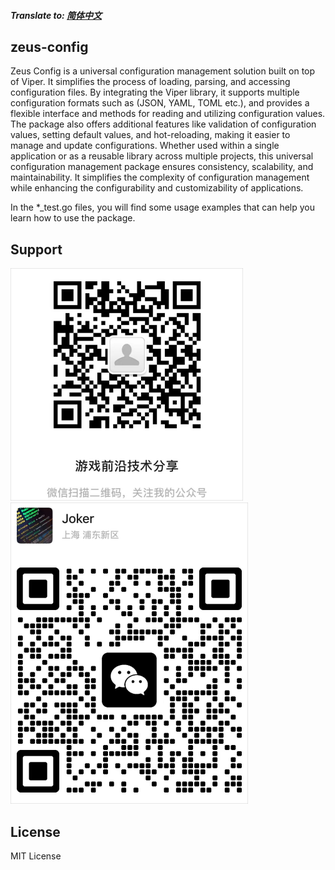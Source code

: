 ##### Translate to: [简体中文](README_zh.md)

## zeus-config

Zeus Config is a universal configuration management solution built on top of Viper. 
It simplifies the process of loading, parsing, and accessing configuration files. 
By integrating the Viper library, it supports multiple configuration formats such 
as (JSON, YAML, TOML etc.), and provides a flexible interface and methods for 
reading and utilizing configuration values. The package also offers additional 
features like validation of configuration values, setting default values, and 
hot-reloading, making it easier to manage and update configurations. Whether used 
within a single application or as a reusable library across multiple projects, this 
universal configuration management package ensures consistency, scalability, and 
maintainability. It simplifies the complexity of configuration management while 
enhancing the configurability and customizability of applications.

In the *_test.go files, you will find some usage examples that can help you learn 
how to use the package.

## Support

![公众号](https://github.com/oyogames2023/zeus-config/blob/main/OfficialAccount.png)
![作者](https://github.com/oyogames2023/zeus-config/blob/main/WeChat.png)

## License

MIT License